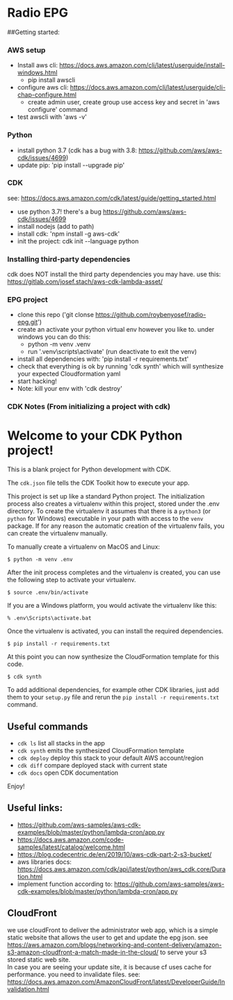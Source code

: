 # Radio EPG

##Getting started:

### AWS setup
* Install aws cli: https://docs.aws.amazon.com/cli/latest/userguide/install-windows.html
  * pip install awscli
* configure aws cli: https://docs.aws.amazon.com/cli/latest/userguide/cli-chap-configure.html
  * create admin user, create group use access key and secret in 'aws configure' command
* test awscli with 'aws -v'

### Python
* install python 3.7 (cdk has a bug with 3.8: https://github.com/aws/aws-cdk/issues/4699)
* update pip: 'pip install --upgrade pip'

### CDK 
see: https://docs.aws.amazon.com/cdk/latest/guide/getting_started.html
* use python 3.7! there's a bug https://github.com/aws/aws-cdk/issues/4699
* install nodejs (add to path)
* install cdk: 'npm install -g aws-cdk'
* init the project: cdk init --language python

### Installing third-party dependencies
cdk does NOT install the third party dependencies you may have.
use this: https://gitlab.com/josef.stach/aws-cdk-lambda-asset/

### EPG project
* clone this repo ('git clonse https://github.com/roybenyosef/radio-epg.git')
* create an activate your python virtual env however you like to. under windows you can do this:
  * python -m venv .venv
  * run '.venv\scripts\activate' (run deactivate to exit the venv)
* install all dependencies with: 'pip install -r requirements.txt'
* check that everything is ok by running 'cdk synth' which will synthesize your expected Cloudformation yaml
* start hacking!
* Note: kill your env with 'cdk destroy'

### CDK Notes (From initializing a project with cdk)

# Welcome to your CDK Python project!

This is a blank project for Python development with CDK.

The `cdk.json` file tells the CDK Toolkit how to execute your app.

This project is set up like a standard Python project.  The initialization
process also creates a virtualenv within this project, stored under the .env
directory.  To create the virtualenv it assumes that there is a `python3`
(or `python` for Windows) executable in your path with access to the `venv`
package. If for any reason the automatic creation of the virtualenv fails,
you can create the virtualenv manually.

To manually create a virtualenv on MacOS and Linux:

```
$ python -m venv .env
```

After the init process completes and the virtualenv is created, you can use the following
step to activate your virtualenv.

```
$ source .env/bin/activate
```

If you are a Windows platform, you would activate the virtualenv like this:

```
% .env\Scripts\activate.bat
```

Once the virtualenv is activated, you can install the required dependencies.

```
$ pip install -r requirements.txt
```

At this point you can now synthesize the CloudFormation template for this code.

```
$ cdk synth
```

To add additional dependencies, for example other CDK libraries, just add
them to your `setup.py` file and rerun the `pip install -r requirements.txt`
command.

## Useful commands

 * `cdk ls`          list all stacks in the app
 * `cdk synth`       emits the synthesized CloudFormation template
 * `cdk deploy`      deploy this stack to your default AWS account/region
 * `cdk diff`        compare deployed stack with current state
 * `cdk docs`        open CDK documentation

Enjoy!


## Useful links:
* https://github.com/aws-samples/aws-cdk-examples/blob/master/python/lambda-cron/app.py
* https://docs.aws.amazon.com/code-samples/latest/catalog/welcome.html
* https://blog.codecentric.de/en/2019/10/aws-cdk-part-2-s3-bucket/
* aws libraries docs: https://docs.aws.amazon.com/cdk/api/latest/python/aws_cdk.core/Duration.html
* implement function according to: https://github.com/aws-samples/aws-cdk-examples/blob/master/python/lambda-cron/app.py

## CloudFront
we use cloudFront to deliver the administrator web app, which is a simple static website that allows the user to get and update the epg json. 
see https://aws.amazon.com/blogs/networking-and-content-delivery/amazon-s3-amazon-cloudfront-a-match-made-in-the-cloud/
to serve your s3 stored static web site.<BR>
In case you are seeing your update site, it is because cf uses cache for performance. you need to invalidate files.
see: https://docs.aws.amazon.com/AmazonCloudFront/latest/DeveloperGuide/Invalidation.html

